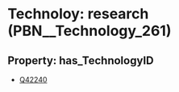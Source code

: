 # Technoloy: __research__ (PBN__Technology_261)

## Property: has_TechnologyID

* [Q42240](Q42240)

